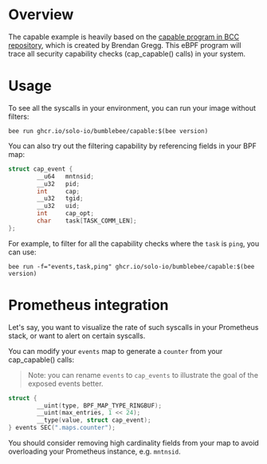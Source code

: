 # Overview

The capable example is heavily based on the [capable program in BCC repository](https://github.com/iovisor/bcc/blob/master/tools/capable.py), which is created by Brendan Gregg.
This eBPF program will trace all security capability checks (cap_capable() calls) in your system.

# Usage

To see all the syscalls in your environment, you can run your image without filters:

```console
bee run ghcr.io/solo-io/bumblebee/capable:$(bee version)
```

You can also try out the filtering capability by referencing fields in your BPF map:

```c
struct cap_event {
        __u64   mntnsid;
        __u32   pid;
        int     cap;
        __u32   tgid;
        __u32   uid;
        int     cap_opt;
        char    task[TASK_COMM_LEN];
};
```

For example, to filter for all the capability checks where the `task` is `ping`, you can use: 

```console
bee run -f="events,task,ping" ghcr.io/solo-io/bumblebee/capable:$(bee version)
```

# Prometheus integration

Let's say, you want to visualize the rate of such syscalls in your Prometheus stack, or want to alert on certain syscalls.

You can modify your `events` map to generate a `counter` from your cap_capable() calls:

> Note: you can rename `events` to `cap_events` to illustrate the goal of the exposed events better.

```c
struct {
        __uint(type, BPF_MAP_TYPE_RINGBUF);
        __uint(max_entries, 1 << 24);
        __type(value, struct cap_event);
} events SEC(".maps.counter");
```

You should consider removing high cardinality fields from your map to avoid overloading your Prometheus instance, e.g. `mntnsid`.
